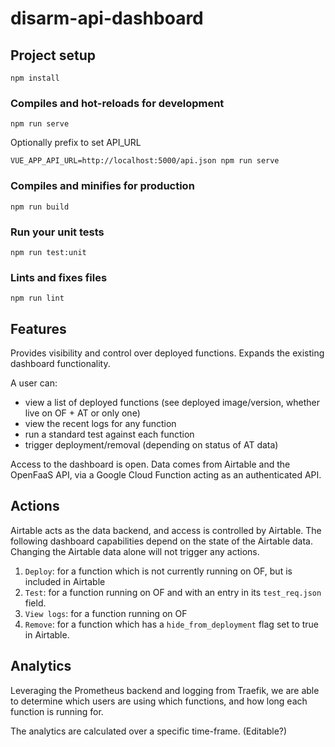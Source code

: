 # disarm-api-dashboard

## Project setup
```
npm install
```

### Compiles and hot-reloads for development
```
npm run serve
```

Optionally prefix to set API_URL

```
VUE_APP_API_URL=http://localhost:5000/api.json npm run serve
```

### Compiles and minifies for production
```
npm run build
```

### Run your unit tests
```
npm run test:unit
```

### Lints and fixes files
```
npm run lint
```

## Features

Provides visibility and control over deployed functions. Expands the existing dashboard functionality.

A user can:
- view a list of deployed functions (see deployed image/version, whether live on OF + AT or only one)
- view the recent logs for any function
- run a standard test against each function
- trigger deployment/removal (depending on status of AT data)

Access to the dashboard is open. Data comes from Airtable and the OpenFaaS API, via a Google Cloud Function acting as an authenticated API.

## Actions

Airtable acts as the data backend, and access is controlled by Airtable. The following dashboard capabilities depend on the state of the Airtable data. Changing the Airtable data alone will not trigger any actions.

1. `Deploy`: for a function which is not currently running on OF, but is included in Airtable
2. `Test`: for a function running on OF and with an entry in its `test_req.json` field.
3. `View logs`: for a function running on OF
4. `Remove`: for a function which has a `hide_from_deployment` flag set to true in Airtable.

## Analytics

Leveraging the Prometheus backend and logging from Traefik, we are able to determine which users are using which functions, and how long each function is running for.

The analytics are calculated over a specific time-frame. (Editable?)
